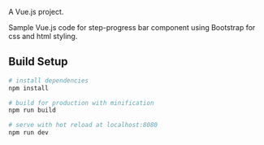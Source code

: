A Vue.js project.

Sample Vue.js code for step-progress bar component using Bootstrap for css and html styling.

## Build Setup

``` bash
# install dependencies
npm install

# build for production with minification
npm run build

# serve with hot reload at localhost:8080
npm run dev

```
